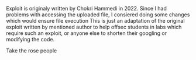 Exploit is originaly written by Chokri Hammedi in 2022. 
Since I had problems with accessing the uploaded file, I consiered doing some changes which would ensure file execution
This is just an adaptation of the original exploit written by mentioned author to help offsec students in labs which require such an exploit, 
or anyone else to shorten their googling or modifying the code.

Take the rose people
